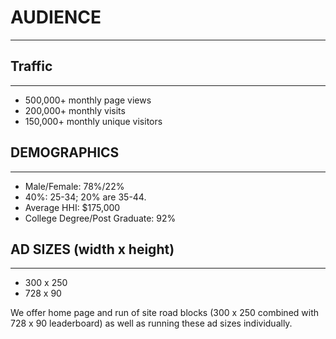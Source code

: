 # AUDIENCE
---

## Traffic
---

* 500,000+ monthly page views
* 200,000+ monthly visits
* 150,000+ monthly unique visitors

## DEMOGRAPHICS
---
* Male/Female: 78%/22%
* 40%: 25-34; 20% are 35-44.
* Average HHI: $175,000
* College Degree/Post Graduate: 92%

## AD SIZES (width x height)
---
* 300 x 250
* 728 x 90

We offer home page and run of site road blocks (300 x 250
combined with 728 x 90 leaderboard) as well as running these
ad sizes individually.